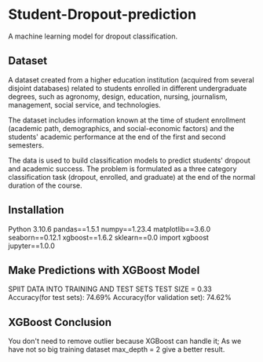# Student-Dropout-prediction
 A machine learning model for dropout classification.
 ## Dataset
 A dataset created from a higher education institution (acquired from several disjoint databases) related to students enrolled in different undergraduate degrees, such as agronomy, design, education, nursing, journalism, management, social service, and technologies.

The dataset includes information known at the time of student enrollment (academic path, demographics, and social-economic factors) and the students' academic performance at the end of the first and second semesters.

The data is used to build classification models to predict students' dropout and academic success. The problem is formulated as a three category classification task (dropout, enrolled, and graduate) at the end of the normal duration of the course.

## Installation 
Python 3.10.6
pandas==1.5.1
numpy==1.23.4
matplotlib==3.6.0
seaborn==0.12.1
xgboost==1.6.2
sklearn==0.0
import xgboost 
jupyter==1.0.0

## Make Predictions with XGBoost Model
SPlIT DATA INTO TRAINING AND TEST SETS
TEST SIZE = 0.33
Accuracy(for test sets): 74.69%
Accuracy(for validation set): 74.62%

## XGBoost Conclusion
You don't need to remove outlier because XGBoost can handle it;
As we have not so big training dataset max_depth = 2 give  a better result.



